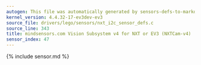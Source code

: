 ```yaml
---
autogen: This file was automatically generated by sensors-defs-to-markdown.py
kernel_version: 4.4.32-17-ev3dev-ev3
source_file: drivers/lego/sensors/nxt_i2c_sensor_defs.c
source_line: 343
title: mindsensors.com Vision Subsystem v4 for NXT or EV3 (NXTCam-v4)
sensor_index: 47
---
```


{% include sensor.md %}
